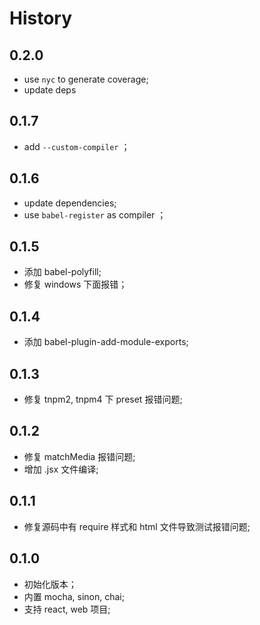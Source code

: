 # History

## 0.2.0

- use `nyc` to generate coverage;
- update deps

## 0.1.7
- add `--custom-compiler` ；

## 0.1.6
- update dependencies;
- use `babel-register` as compiler ；

## 0.1.5
- 添加 babel-polyfill;
- 修复 windows 下面报错；

## 0.1.4
- 添加 babel-plugin-add-module-exports;

## 0.1.3
- 修复 tnpm2, tnpm4 下 preset 报错问题;

## 0.1.2
- 修复 matchMedia 报错问题;
- 增加 .jsx 文件编译;

## 0.1.1
- 修复源码中有 require 样式和 html 文件导致测试报错问题;

## 0.1.0
- 初始化版本；
- 内置 mocha, sinon, chai;
- 支持 react, web 项目;
